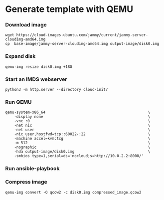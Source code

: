 # Generate template with QEMU

### Download image
```
wget https://cloud-images.ubuntu.com/jammy/current/jammy-server-cloudimg-amd64.img
cp  base-image/jammy-server-cloudimg-amd64.img output-image/disk0.img

```
### Expand disk
```
qemu-img resize disk0.img +18G
```

### Start an IMDS webserver
```
python3 -m http.server --directory cloud-init/
```

### Run QEMU
```
qemu-system-x86_64                                              \
    -display none                                               \
    -vnc :0                                                     \
    -net nic                                                    \
    -net user                                                   \
    -nic user,hostfwd=tcp::60022-:22                            \
    -machine accel=kvm:tcg                                      \
    -m 512                                                      \
    -nographic                                                  \
    -hda output-image/disk0.img                                 \
    -smbios type=1,serial=ds='nocloud;s=http://10.0.2.2:8000/'
```

### Run ansible-playbook


### Compress image
```
qemu-img convert -O qcow2 -c disk0.img compressed_image.qcow2
```
